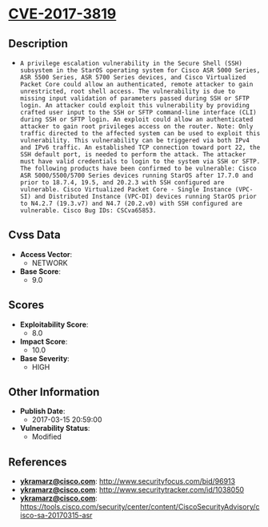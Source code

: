 
# [CVE-2017-3819](https://cve.mitre.org/cgi-bin/cvename.cgi?name=CVE-2017-3819)

## Description

- `A privilege escalation vulnerability in the Secure Shell (SSH) subsystem in the StarOS operating system for Cisco ASR 5000 Series, ASR 5500 Series, ASR 5700 Series devices, and Cisco Virtualized Packet Core could allow an authenticated, remote attacker to gain unrestricted, root shell access. The vulnerability is due to missing input validation of parameters passed during SSH or SFTP login. An attacker could exploit this vulnerability by providing crafted user input to the SSH or SFTP command-line interface (CLI) during SSH or SFTP login. An exploit could allow an authenticated attacker to gain root privileges access on the router. Note: Only traffic directed to the affected system can be used to exploit this vulnerability. This vulnerability can be triggered via both IPv4 and IPv6 traffic. An established TCP connection toward port 22, the SSH default port, is needed to perform the attack. The attacker must have valid credentials to login to the system via SSH or SFTP. The following products have been confirmed to be vulnerable: Cisco ASR 5000/5500/5700 Series devices running StarOS after 17.7.0 and prior to 18.7.4, 19.5, and 20.2.3 with SSH configured are vulnerable. Cisco Virtualized Packet Core - Single Instance (VPC-SI) and Distributed Instance (VPC-DI) devices running StarOS prior to N4.2.7 (19.3.v7) and N4.7 (20.2.v0) with SSH configured are vulnerable. Cisco Bug IDs: CSCva65853.`

## Cvss Data

- **Access Vector**:
  - NETWORK
- **Base Score**:
  - 9.0

## Scores

- **Exploitability Score**:
  - 8.0
- **Impact Score**:
  - 10.0
- **Base Severity**:
  - HIGH

## Other Information

- **Publish Date**:
  - 2017-03-15 20:59:00
- **Vulnerability Status**:
  - Modified

## References

- **ykramarz@cisco.com**: http://www.securityfocus.com/bid/96913
- **ykramarz@cisco.com**: http://www.securitytracker.com/id/1038050
- **ykramarz@cisco.com**: https://tools.cisco.com/security/center/content/CiscoSecurityAdvisory/cisco-sa-20170315-asr
